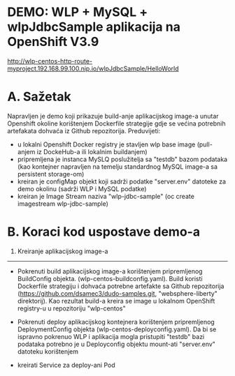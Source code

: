 DEMO: WLP + MySQL + wlpJdbcSample aplikacija na OpenShift V3.9
==============================================================
http://wlp-centos-http-route-myproject.192.168.99.100.nip.io/wlpJdbcSample/HelloWorld

A. Sažetak
===========

Napravljen je demo koji prikazuje build-anje aplikacijskog image-a unutar Openshift okoline 
korištenjem Dockerfile strategije gdje se većina potrebnih artefakata dohvaća iz Github repozitorija.
Preduvijeti:
* u lokalni Openshift Docker registry je stavljen wlp base image (pull-anjem iz DockeHub-a ili lokalnim buildanjem)
* pripremljena je instanca MySLQ poslužitelja sa "testdb" bazom podataka (kao kontejner napravljen na temelju standardnog 
  MySQL image-a sa persistent storage-om)
* kreiran je configMap objekt koji sadrži podatke "server.env" datoteke za demo okolinu (sadrži WLP i MySQL podatke)
* kreiran je Image Stream naziva "wlp-jdbc-sample" (oc create imagestream wlp-jdbc-sample)

B. Koraci kod uspostave demo-a
==============================

1. Kreiranje aplikacijskog image-a
----------------------------------

* Pokrenuti build aplikacijskog image-a korištenjem pripremljenog BuildConfig objekta. 
  (wlp-centos-buildconfig.yaml).
  Build koristi Dockerfile strategiju i dohvaća potrebne artefakte sa Github repozitorija 
  (https://github.com/dsamec3/dudo-samples.git, "websphere-liberty" direktorij).
  Kao rezultat build-a kreira se image u lokalnom OpenShift registry-u u repozitoriju "wlp-centos"
* Pokrenuti deploy aplikacijskog kontejnera korištenjem pripremljenog DeploymentConfig objekta
  (wlp-centos-deployconfig.yaml).
  Da bi se ispravno pokrenuo WLP i aplikacija mogla pristupiti "testdb" bazi podataka potrebno je u 
  Deployconfig objektu mount-ati "server.env" datoteku korištenjem 

* kreirati Service za deploy-ani Pod

